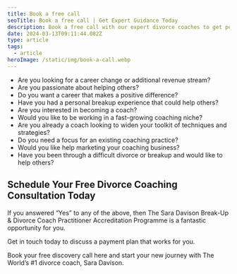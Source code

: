 ```yaml
---
title: Book a free call
seoTitle: Book a free call | Get Expert Guidance Today
description: Book a free call with our expert divorce coaches to get personalized advice and support. Start your journey to a smoother divorce process today
date: 2024-03-13T09:11:44.082Z
type: article
tags:
  - article
heroImage: /static/img/book-a-call.webp
---
```

* Are you looking for a career change or additional revenue stream?
* Are you passionate about helping others?
* Do you want a career that makes a positive difference?
* Have you had a personal breakup experience that could help others?
* Are you interested in becoming a coach?
* Would you like to be working in a fast-growing coaching niche?
* Are you already a coach looking to widen your toolkit of techniques and strategies?
* Do you need a focus for an existing coaching practice?
* Would you like help marketing your coaching business?  
* Have you been through a difficult divorce or breakup and would like to help others?

## Schedule Your Free Divorce Coaching Consultation Today

If you answered “Yes” to any of the above, then The Sara Davison Break-Up & Divorce Coach Practitioner Accreditation Programme is a fantastic opportunity for you.

Get in touch today to discuss a payment plan that works for you.

Book your free discovery call here and start your new journey with The World’s #1 divorce coach, Sara Davison.
